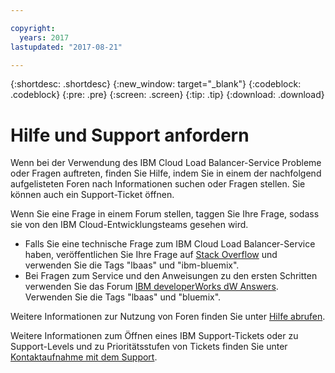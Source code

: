 ```yaml
---

copyright:
  years: 2017
lastupdated: "2017-08-21"

---
```


{:shortdesc: .shortdesc}
{:new_window: target="_blank"}
{:codeblock: .codeblock}
{:pre: .pre}
{:screen: .screen}
{:tip: .tip}
{:download: .download}

# Hilfe und Support anfordern

Wenn bei der Verwendung des IBM Cloud Load Balancer-Service Probleme oder Fragen auftreten, finden Sie Hilfe, indem Sie in einem der nachfolgend aufgelisteten Foren nach Informationen suchen oder Fragen stellen. Sie können auch ein Support-Ticket öffnen.

Wenn Sie eine Frage in einem Forum stellen, taggen Sie Ihre Frage, sodass sie von den IBM Cloud-Entwicklungsteams gesehen wird.

* Falls Sie eine technische Frage zum IBM Cloud Load Balancer-Service haben, veröffentlichen Sie Ihre Frage auf [Stack Overflow](https://stackoverflow.com/search?q=lbaas+ibm-bluemix) und verwenden Sie die Tags "lbaas" und "ibm-bluemix". 
* Bei Fragen zum Service und den Anweisungen zu den ersten Schritten verwenden Sie das Forum [IBM developerWorks dW Answers](https://developer.ibm.com/answers/topics/lbaas.html?smartspace=bluemix). Verwenden Sie die Tags "lbaas" und "bluemix".

Weitere Informationen zur Nutzung von Foren finden Sie unter [Hilfe abrufen](https://console.bluemix.net/docs/support/index.html#getting-help).

Weitere Informationen zum Öffnen eines IBM Support-Tickets oder zu Support-Levels und zu Prioritätsstufen von Tickets finden Sie unter [Kontaktaufnahme mit dem Support](https://console.bluemix.net/docs/support/index.html#contacting-support).
